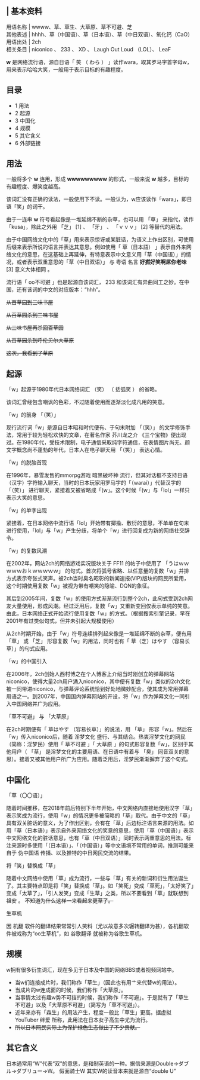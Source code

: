 |  **基本资料**  
---  
用语名称  |  wwww、草、草生、大草原、草不可避、芝   
其他表述  |  hhhh、草（中国语）、草（日本语）、草（中日双语）、氧化钙（CaO）   
用语出处  |  2ch   
相关条目  |  niconico  、  233  、  XD  、  Laugh Out Loud  （LOL）、  LeaF   
  
**w** 是网络流行语，源自日语「  笑  （  わら  ）  」读作wara，取其罗马字首字母w，用来表示哈哈大笑，一般用于表示目标的有趣程度。

##  目录

  * 1  用法 
  * 2  起源 
  * 3  中国化 
  * 4  规模 
  * 5  其它含义 
  * 6  外部链接 

##  用法

一般将多个 **w** 连用，形成 **wwwwwwwww** 的形式，一般来说 **w** 越多，目标的有趣程度、爆笑度越高。

该词汇没有正确的读法，一般使用下不读。一般认为，w应该读作「wara」，即日语「笑」的词干。

由于一连串 **w** 符号看起像是一堆延绵不断的杂草，也可以用  「草」  来指代，读作「kusa」，除此之外用  「芝」  [1]  、  「牙」  、
「ｖｖｖ」  [2]  等替代的用法。

由于中国网络文化中的「草」用来表示惊讶或某脏话，为语义上作出区别，可使用后缀来表示所说的语言并表达其意思。例如使用「  草（日本語）
」表示自外来网络文化的意思，在这基础上再延伸，有特意表示中文意义用「草（中国语）」的情况，或者表示双重意思的「草（中日双语）」  与  粤语  名言
**好撚好笑啊屌你老味** [3]  意义大体相同  。

流行语「  oo不可避  」也是起源自该词汇，  233  和该词汇有异曲同工之妙。在中国，还有该词的中文的对应版本：“hhh”。

~~从百草园到三味书屋~~

~~从百草园杀到三味书屋~~

~~从三味书屋再杀回百草园~~

~~从百草园杀到呼伦贝尔大草原~~

~~这次，我看到了草原~~

##  起源

「w」起源于1980年代日本网络词汇  （笑）  （  括弧笑  ）  的省略。

该词汇曾经包含嘲讽的色彩，不过随着使用而逐渐淡化成凡用的笑意。

「w」的前身  「（笑）」

现行流行词「w」是源自日本昭和时代便有、于句末附加  「（笑）」  的文学修饰手法，常用于较为轻松欢快的文章，在著名作家  芥川龙之介
《三个宝物》便出现过。在1980年代，受技术限制，电子通信采取纯字符通信，在表情图片尚无、颜文字概念尚不蓬勃的年代，日本人在电子聊天用  「（笑）」
表达心情。

「w」的脱胎首现

在1996年，暴雪发售的mmorpg游戏  暗黑破坏神
流行，但其对话框不支持日语（汉字）字符输入聊天，当时的日本玩家用罗马字的「（warai）」代替汉字的  「（笑）」
进行聊天，紧接着又被省略成「(w」。这个时候「(w」与「lol」一样只表示大笑的意思。

「w」的单字出现

紧接着，在日本网络中流行语「lol」开始带有揶揄、敷衍的意思，不单单在句末进行使用，「lol」与「w」产生分歧，将单个「w」进行回复成为新的网络社交辞令。

「w」的复数风潮

在2002年，网站2ch的网络游戏实况版块关于  FF11  的帖子中使用了  「うはｗｗｗｗｗおｋｗｗｗｗｗ」
的句式。首次将弧号省略、以任意量的复数「w」并排方式表示夸张式笑声。被2ch当时臭名昭彰的新闻速报(VIP)版块的网民所爱用，这个时期使用复数「w」被视为带有嘲笑的隐喻、DQN的象征。

其后到2005年间，复数「w」的使用方式渐渐流行到整个2ch，此句式受到2ch网友大量使用，形成风潮。经过泛用后，复数「w」又重新变回仅表示单纯的笑意。由此，日本网络正式开始流行使用复数「w」的方式。（根据搜索引擎记录，早在2001年有过类似句式，但并未引起大规模使用）

从2ch时期开始，由于「w」符号连续排列起来像是一堆延绵不断的杂草，便有用  「草」  或  「芝」  形容复数「w」的用法，同时也有「  草（芝）はやす
（容易长草）」的句式应用。

「w」的中国引入

在2006年，2ch创始人西村博之在个人博客上介绍当时刚创立的弹幕网站niconico，使得大量2ch用户涌入niconico，其中便有复数「w」类似的2ch文化被一同带进niconico，与弹幕评论系统恰到好处地微妙配合，使其成为常用弹幕用语之一。到2007年，中国国内弹幕网站的开设，将「w」作为弹幕文化一同引入中国网络并广为应用。

「草不可避」  与  「大草原」

在2ch时期便有「  草はやす  （容易长草）」的说法，用  「草」  形容「w」。然后在「w」传入niconico后，随着  淫梦文化
盛行、与其结合。热衷淫梦文化的网民（简称：淫梦民）使用「  草不可避  」「  大草原  」的句式形容复数「w」，区别于其他用户（  「草」
是淫梦文化的主要用语、在日语中有着与  「臭」  同音双关的意思）。接着又被其他用户所广为应用。随着泛用后，淫梦民渐渐摒弃了这个句式。

##  中国化

「草（〇〇语）」

随着时间推移，在2018年前后特别下半年开始，中文网络内直接地使用汉字「草」表示笑成为流行，使用「w」的情况更多被简略的「草」取代。由于中文的「草」具有双关脏话的意义，为了作出区别，会有在「草」后边标注语言来源的用法。如用「草（日本语）」表示自外来网络文化的笑意的意思，使用「草（中国语）」表示中文网络文化的脏话意思，也有「草（中日双语）」同时表示两重意思的用法。标注来源时多使用「（日本语）」、「（中国语）」等中文语境不常用的单词，推测可能来自于
伪中国语  传播、以及推特的中日网民交流的结果。

将「笑」替换成「草」

随着中文网络中使用「草」成为流行，一些与「草」有关的新词和衍生用法诞生了。其主要特点即是将「笑」替换成「草」。如「笑死」变成「草死」，「太好笑了」变成「太草了」，「引人发笑」变成「生草」之类，所以不要看到「草」就联想到
祖安  。 ~~不知道为什么这样一来看起来更草了。~~

生草机

因  机翻  软件的翻译结果常常引人笑料（尤以故意多次辗转翻译为甚），各机翻软件被戏称为“oo生草机”，如  谷歌翻译  就被称为谷歌生草机。

##  规模

w拥有很多衍生词汇，现在多见于日本及中国的网络BBS或者视频网站中。

  * 当w们连接成片时，我们称作「草生」（因此也有用艹来代替w的用法）。 
  * 当成片的w连成面的时候，我们称作「大草原」。 
  * 当事情太过有趣w势不可挡的时候，我们称作「不可避」。于是就有了「草生不可避」以及「大草原不可避」（简写为「草不可避」）。 
  * 近年来亦有「森生」的用法产生，程度一般比「草生」更高。据虚拟YouTuber  绊爱  所称，此用法在日本女子高生中尤为流行。 
  * ~~所以日本网民实际上为保护绿色生态做出了不少贡献。~~

##  其它含义

日本通常用“W”代表“双”的意思，是和制英语的一种。据信来源是Double→ダブル→ダブリュー→W。  假面骑士W  其实W的读音本来就是源自“double
U”